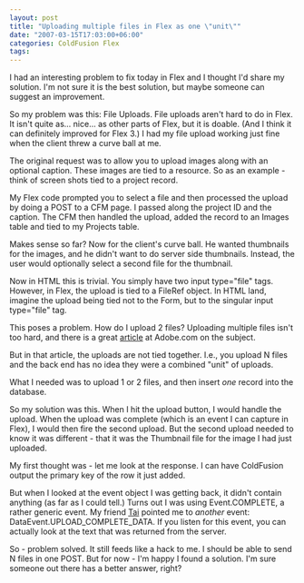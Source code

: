 ```yaml
---
layout: post
title: "Uploading multiple files in Flex as one \"unit\""
date: "2007-03-15T17:03:00+06:00"
categories: ColdFusion Flex 
tags: 
---
```


I had an interesting problem to fix today in Flex and I thought I'd share my solution. I'm not sure it is the best solution, but maybe someone can suggest an improvement.
<!--more-->
So my problem was this: File Uploads. File uploads aren't hard to do in Flex. It isn't quite as... nice... as other parts of Flex, but it is doable. (And I think it can definitely improved for Flex 3.) I had my file upload working just fine when the client threw a curve ball at me.

The original request was to allow you to upload images along with an optional caption. These images are tied to a resource. So as an example - think of screen shots tied to a project record.

My Flex code prompted you to select a file and then processed the upload by doing a POST to a CFM page. I passed along the project ID and the caption. The CFM then handled the upload, added the record to an Images table and tied to my Projects table.

Makes sense so far? Now for the client's curve ball. He wanted thumbnails for the images, and he didn't want to do server side thumbnails. Instead, the user would optionally select a second file for the thumbnail. 

Now in HTML this is trivial. You simply have two input type="file" tags. However, in Flex, the upload is tied to a FileRef object. In HTML land, imagine the upload being tied not to the Form, but to the singular input type="file" tag.

This poses a problem. How do I upload 2 files? Uploading multiple files isn't too hard, and there is a great <a href="http://www.adobe.com/devnet/coldfusion/articles/multifile_upload.html">article</a> at Adobe.com on the subject.

But in that article, the uploads are not tied together. I.e., you upload N files and the back end has no idea they were a combined "unit" of uploads.

What I needed was to upload 1 or 2 files, and then insert <i>one</i> record into the database. 

So my solution was this. When I hit the upload button, I would handle the upload. When the upload was complete (which is an event I can capture in Flex), I would then fire the second upload. But the second upload needed to know it was different - that it was the Thumbnail file for the image I had just uploaded. 

My first thought was - let me look at the response. I can have ColdFusion output the primary key of the row it just added. 

But when I looked at the event object I was getting back, it didn't contain anything (as far as I could tell.) Turns out I was using Event.COMPLETE, a rather generic event. My friend <a href="http://appliedliberally.com/blog/">Tai</a> pointed me to <i>another</i> event: DataEvent.UPLOAD_COMPLETE_DATA. If you listen for this event, you can actually look at the text that was returned from the server.

So - problem solved. It still feeds like a hack to me. I should be able to send N files in one POST. But for now - I'm happy I found a solution. I'm sure someone out there has a better answer, right?